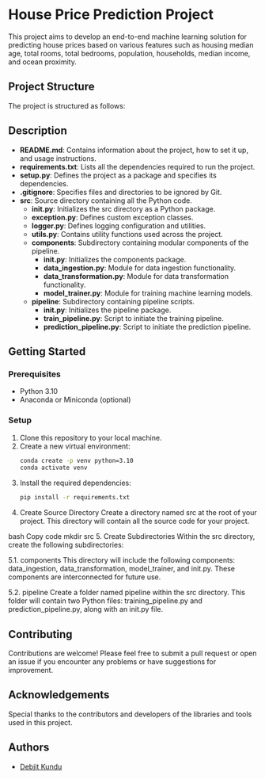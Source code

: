 # House Price Prediction Project

This project aims to develop an end-to-end machine learning solution for predicting house prices based on various features such as housing median age, total rooms, total bedrooms, population, households, median income, and ocean proximity.

## Project Structure

The project is structured as follows:


## Description

- **README.md**: Contains information about the project, how to set it up, and usage instructions.
- **requirements.txt**: Lists all the dependencies required to run the project.
- **setup.py**: Defines the project as a package and specifies its dependencies.
- **.gitignore**: Specifies files and directories to be ignored by Git.
- **src**: Source directory containing all the Python code.
    - **__init__.py**: Initializes the src directory as a Python package.
    - **exception.py**: Defines custom exception classes.
    - **logger.py**: Defines logging configuration and utilities.
    - **utils.py**: Contains utility functions used across the project.
    - **components**: Subdirectory containing modular components of the pipeline.
        - **__init__.py**: Initializes the components package.
        - **data_ingestion.py**: Module for data ingestion functionality.
        - **data_transformation.py**: Module for data transformation functionality.
        - **model_trainer.py**: Module for training machine learning models.
    - **pipeline**: Subdirectory containing pipeline scripts.
        - **__init__.py**: Initializes the pipeline package.
        - **train_pipeline.py**: Script to initiate the training pipeline.
        - **prediction_pipeline.py**: Script to initiate the prediction pipeline.


## Getting Started

### Prerequisites
- Python 3.10
- Anaconda or Miniconda (optional)

### Setup
1. Clone this repository to your local machine.
2. Create a new virtual environment:
    ```bash
    conda create -p venv python=3.10
    conda activate venv
    ```
3. Install the required dependencies:
    ```bash
    pip install -r requirements.txt
    ```
4. Create Source Directory
Create a directory named src at the root of your project. This directory will contain all the source code for your project.

bash
Copy code
mkdir src
5. Create Subdirectories
Within the src directory, create the following subdirectories:

5.1. components
This directory will include the following components: data_ingestion, data_transformation, model_trainer, and init.py. These components are interconnected for future use.

5.2. pipeline
Create a folder named pipeline within the src directory. This folder will contain two Python files: training_pipeline.py and prediction_pipeline.py, along with an init.py file.

## Contributing
Contributions are welcome! Please feel free to submit a pull request or open an issue if you encounter any problems or have suggestions for improvement.

## Acknowledgements
Special thanks to the contributors and developers of the libraries and tools used in this project.

## Authors
- [Debjit Kundu](https://github.com/Debjitk10)

